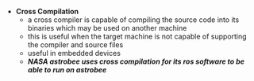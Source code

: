 - **Cross Compilation**
  - a cross compiler is capable of compiling the source code into its binaries which may be used on another machine
  - this is useful when the target machine is not capable of supporting the compiler and source files
  - useful in embedded devices
  - ***NASA astrobee uses cross compilation for its ros software to be able to run on astrobee*** 

